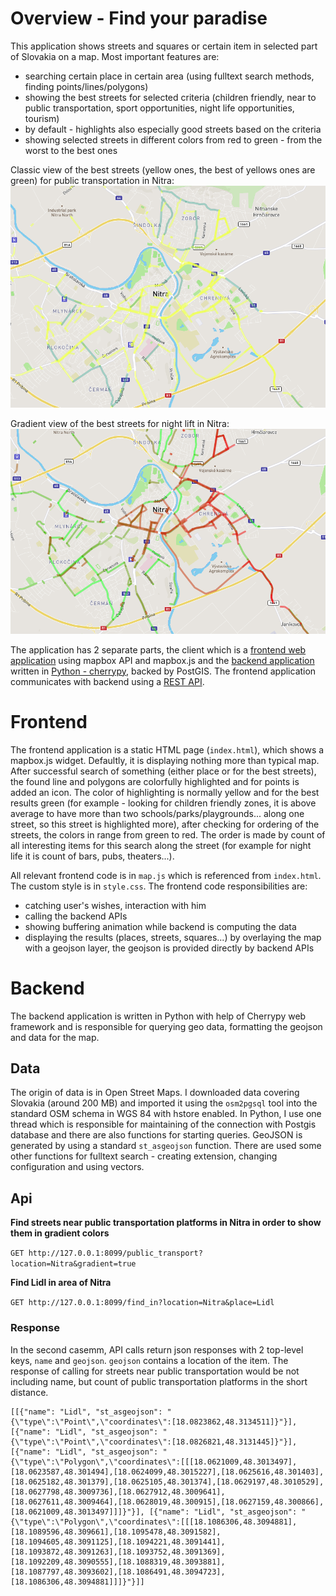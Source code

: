 # Overview - Find your paradise

This application shows streets and squares or certain item in selected part of Slovakia on a map. Most important features are:
- searching certain place in certain area (using fulltext search methods, finding points/lines/polygons)
- showing the best streets for selected criteria (children friendly, near to public transportation, sport opportunities, night life opportunities, tourism)
- by default - highlights also especially good streets based on the criteria 
- showing selected streets in different colors from red to green - from the worst to the best ones 

Classic view of the best streets (yellow ones, the best of yellows ones are green) for public transportation in Nitra:
![Screenshot](nitra_pubtrans.png)

Gradient view of the best streets for night lift in Nitra:
![Screenshot](nitra_pubtrans_gradient.png)

The application has 2 separate parts, the client which is a [frontend web application](#frontend) using mapbox API and mapbox.js and the [backend application](#backend) written in [Python - cherrypy](http://cherrypy.org/), backed by PostGIS. The frontend application communicates with backend using a [REST API](#api).

# Frontend

The frontend application is a static HTML page (`index.html`), which shows a mapbox.js widget. Defaultly, it is displaying nothing more than typical map. After successful search of something (either place or for the best streets), the found line and polygons are colorfully highlighted and for points is added an icon. The color of highlighting is normally yellow and for the best results green (for example - looking for children friendly zones, it is above average to have more than two schools/parks/playgrounds... along one street, so this street is highlighted more), after checking for ordering of the streets, the colors in range from green to red. The order is made by count of all interesting items for this search along the street (for example for night life it is count of bars, pubs, theaters...).

All relevant frontend code is in `map.js` which is referenced from `index.html`. The custom style is in `style.css`. The frontend code responsibilities are:
- catching user's wishes, interaction with him
- calling the backend APIs
- showing buffering animation while backend is computing the data
- displaying the results (places, streets, squares...) by overlaying the map with a geojson layer, the geojson is provided directly by backend APIs

# Backend

The backend application is written in Python with help of Cherrypy web framework and is responsible for querying geo data, formatting the geojson and data for the map.

## Data

The origin of data is in Open Street Maps. I downloaded data covering Slovakia (around 200 MB) and imported it using the `osm2pgsql` tool into the standard OSM schema in WGS 84 with hstore enabled. In Python, I use one thread which is responsible for maintaining of the connection with Postgis database and there are also functions for starting queries. GeoJSON is generated by using a standard `st_asgeojson` function. There are used some other functions for fulltext search - creating extension, changing configuration and using vectors.

## Api

**Find streets near public transportation platforms in Nitra in order to show them in gradient colors**

`GET http://127.0.0.1:8099/public_transport?location=Nitra&gradient=true`

**Find Lidl in area of Nitra**

`GET http://127.0.0.1:8099/find_in?location=Nitra&place=Lidl`

### Response

In the second casemm, API calls return json responses with 2 top-level keys, `name` and `geojson`. `geojson` contains a location of the item. The response of calling for streets near public transportation would be not including name, but count of public transportation platforms in the short distance.
```
[[{"name": "Lidl", "st_asgeojson": "{\"type\":\"Point\",\"coordinates\":[18.0823862,48.3134511]}"}], [{"name": "Lidl", "st_asgeojson": "{\"type\":\"Point\",\"coordinates\":[18.0826821,48.3131445]}"}], [{"name": "Lidl", "st_asgeojson": "{\"type\":\"Polygon\",\"coordinates\":[[[18.0621009,48.3013497],[18.0623587,48.301494],[18.0624099,48.3015227],[18.0625616,48.301403],[18.0625182,48.301379],[18.0625105,48.301374],[18.0629197,48.3010529],[18.0627798,48.3009736],[18.0627912,48.3009641],[18.0627611,48.3009464],[18.0628019,48.300915],[18.0627159,48.300866],[18.0621009,48.3013497]]]}"}], [{"name": "Lidl", "st_asgeojson": "{\"type\":\"Polygon\",\"coordinates\":[[[18.1086306,48.3094881],[18.1089596,48.309661],[18.1095478,48.3091582],[18.1094605,48.3091125],[18.1094221,48.3091441],[18.1093872,48.3091263],[18.1093752,48.3091369],[18.1092209,48.3090555],[18.1088319,48.3093881],[18.1087797,48.3093602],[18.1086491,48.3094723],[18.1086306,48.3094881]]]}"}]]
```

